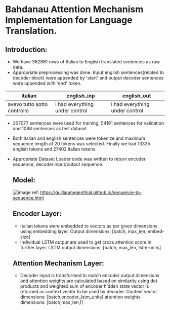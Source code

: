 # Bahdanau Attention Mechanism Implementation for Language Translation.

## Introduction:
- We have 362861 rows of Italian to English translated sentences as raw data.
- Appropriate preprocessing was done. Input english sentences(related to decoder block) were appended by 'start' and output decoder sentences were appended with 'end' token.
  
|italian                    |english_inp                           |english_out                         |
|---------------------------|--------------------------------------|------------------------------------|
|avevo tutto sotto controllo|<start> i had everything under control|i had everything under control <end>|

- 307077 sentences were used for training, 54191 sentences for validation and 1088 sentences as test dataset.
- Both italian and english sentences were tokenize and maximum sequence length of 20 tokens was selected. Finally we had 13335 english tokens and 27402 italian tokens.
- Appropriate Dataset Loader code was written to return encoder sequence, decoder input/output sequence.

  ## Model:
  ![image](https://github.com/m92vyas/Implementing_Attention_Mechanism_for_language_translation/assets/126826477/54a35bbc-c3e3-41a9-b192-72a2aac61981)
  ref: https://guillaumegenthial.github.io/sequence-to-sequence.html

  ## Encoder Layer:
  - Italian tokens were embedded to vectors as per given dimensions using embedding layer. Output dimensions: [batch, max_len, embed-size]
  - Individual LSTM output are used to get cross attention score in further layer. LSTM output dimensions: [batch, max_len, lstm-units]
 
  ## Attention Mechanism Layer:
  - Decoder input is transformed to match encoder output dimensions and attention weights are calculated based on similarity using dot 
    products and weighted sum of encoder hidden state vector is returned as context vector to be used by decoder.
    Context vector dimensions: [batch,encoder_lstm_units]
    attention weights dimensions: [batch,max_len,1]
  

